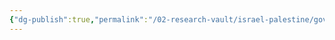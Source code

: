 ```yaml
---
{"dg-publish":true,"permalink":"/02-research-vault/israel-palestine/governments/palestinian-democratic-union/","created":"2025-08-28T00:42:47.840-04:00","updated":"2025-08-28T00:42:57.557-04:00"}
---
```


